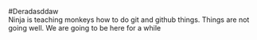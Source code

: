 #Deradasddaw	
Ninja is teaching monkeys how to do git and github things. Things are not going well. We are going to be here for a while